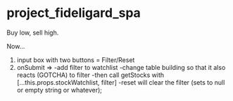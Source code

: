 # project_fideligard_spa
Buy low, sell high.

Now...
  1. input box with two buttons = Filter/Reset
  2. onSubmit =>
      -add filter to watchlist
      -change table building so that it also reacts (GOTCHA) to filter
      -then call getStocks with [...this.props.stockWatchlist, filter]
      -reset will clear the filter (sets to null or empty string or whatever);
